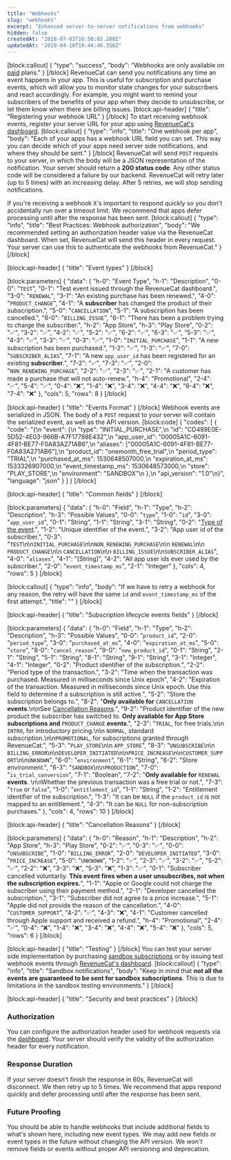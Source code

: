 ```yaml
---
title: "Webhooks"
slug: "webhooks"
excerpt: "Enhanced server-to-server notifications from webhooks"
hidden: false
createdAt: "2018-07-03T16:50:02.280Z"
updatedAt: "2019-04-10T19:44:46.356Z"
---
```

[block:callout]
{
  "type": "success",
  "body": "Webhooks are only available on [paid](https://www.revenuecat.com/pricing) plans."
}
[/block]
RevenueCat can send you notifications any time an event happens in your app. This is useful for subscription and purchase events, which will allow you to monitor state changes for your subscribers and react accordingly. For example, you might want to remind your subscribers of the benefits of your app when they decide to unsubscribe, or let them know when there are billing issues. 
[block:api-header]
{
  "title": "Registering your webhook URL"
}
[/block]
To start receiving webhook events, register your server URL for your app using [RevenueCat's dashboard](http://app.revenuecat.com). 
[block:callout]
{
  "type": "info",
  "title": "One webhook per app",
  "body": "Each of your apps has a webhook URL field you can set. This way you can decide which of your apps need server side notifications, and where they should be sent."
}
[/block]
RevenueCat will send `POST` requests to your server, in which the body will be a JSON representation of the notification. Your server should return a **200 status code**. Any other status code will be considered a failure by our backend. RevenueCat will retry later (up to 5 times) with an increasing delay. After 5 retries, we will stop sending notifications.

If you're receiving a webhook it's important to respond quickly so you don't accidentally run over a timeout limit. We recommend that apps defer processing until after the response has been sent.
[block:callout]
{
  "type": "info",
  "title": "Best Practices: Webhook authorization",
  "body": "We recommended setting an authorization header value via the RevenueCat dashboard. When set, RevenueCat will send this header in every request. Your server can use this to authenticate the  webhooks from RevenueCat."
}
[/block]

[block:api-header]
{
  "title": "Event types"
}
[/block]

[block:parameters]
{
  "data": {
    "h-0": "Event Type",
    "h-1": "Description",
    "0-0": "`TEST`",
    "0-1": "Test event issued through the RevenueCat dashboard.",
    "3-0": "`RENEWAL`",
    "3-1": "An existing purchase has been renewed.",
    "4-0": "`PRODUCT_CHANGE`",
    "4-1": "A **subscriber** has changed the product of their subscription.",
    "5-0": "`CANCELLATION`",
    "5-1": "A subscription has been cancelled.",
    "6-0": "`BILLING_ISSUE`",
    "6-1": "There has been a problem trying to charge the subscriber.",
    "h-2": "App Store",
    "h-3": "Play Store",
    "0-2": "✅",
    "3-2": "✅",
    "4-2": "✅",
    "5-2": "✅",
    "6-2": "✅",
    "6-3": "✅",
    "5-3": "✅",
    "4-3": "✅",
    "3-3": "✅",
    "0-3": "✅",
    "1-0": "`INITIAL_PURCHASE`",
    "1-1": "A new subscription has been purchased.",
    "1-2": "✅",
    "1-3": "✅",
    "7-0": "`SUBSCRIBER_ALIAS`",
    "7-1": "A new `app_user_id` has been registered for an existing **subscriber**.",
    "7-2": "✅",
    "7-3": "✅",
    "2-0": "`NON_RENEWING_PURCHASE`",
    "2-2": "✅",
    "2-3": "✅",
    "2-1": "A customer has made a purchase that will not auto-renew.",
    "h-4": "Promotional",
    "2-4": "✅",
    "5-4": "✅",
    "0-4": "❌",
    "1-4": "❌",
    "3-4": "❌",
    "4-4": "❌",
    "6-4": "❌",
    "7-4": "❌"
  },
  "cols": 5,
  "rows": 8
}
[/block]

[block:api-header]
{
  "title": "Events Format"
}
[/block]
Webhook events are serialized in JSON. The body of a `POST` request to your server will contain the serialized event, as well as the API version. 
[block:code]
{
  "codes": [
    {
      "code": "{\n  \"event\": {\n    \"type\": \"INITIAL_PURCHASE\",\n    \"id\": \"CD489E0E-5D52-4E03-966B-A7F17788E432\",\n    \"app_user_id\": \"00005A1C-6091-4F81-BE77-F0A83A271AB6\",\n    \"aliases\": [\"00005A1C-6091-4F81-BE77-F0A83A271AB6\"],\n    \"product_id\": \"onemonth_free_trial\",\n    \"period_type\": \"TRIAL\",\n    \"purchased_at_ms\": 1530648507000,\n    \"expiration_at_ms\": 1533326907000,\n    \"event_timestamp_ms\": 1530648573000,\n    \"store\": \"PLAY_STORE\",\n    \"environment\": \"SANDBOX\"\n  },\n  \"api_version\": \"1.0\"\n}",
      "language": "json"
    }
  ]
}
[/block]

[block:api-header]
{
  "title": "Common fields"
}
[/block]

[block:parameters]
{
  "data": {
    "h-0": "Field",
    "h-1": "Type",
    "h-2": "Description",
    "h-3": "Possible Values",
    "0-0": "`type`",
    "1-0": "`id`",
    "3-0": "`app_user_id`",
    "0-1": "String",
    "1-1": "String",
    "3-1": "String",
    "0-2": "[Type of the event](doc:webhooks#section-event-types).",
    "1-2": "Unique identifier of the event.",
    "3-2": "App user id of the subscriber.",
    "0-3": "`TEST`\n\n`INITIAL_PURCHASE`\n\n`NON_RENEWING_PURCHASE`\n\n `RENEWAL`\n\n `PRODUCT_CHANGE`\n\n `CANCELLATION`\n\n `BILLING_ISSUE`\n\n`SUBSCRIBER_ALIAS`",
    "4-0": "`aliases`",
    "4-1": "[String]",
    "4-2": "All app user ids ever used by the subscriber.",
    "2-0": "`event_timestamp_ms`",
    "2-1": "Integer"
  },
  "cols": 4,
  "rows": 5
}
[/block]

[block:callout]
{
  "type": "info",
  "body": "If we have to retry a webhook for any reason, the retry will have the same `id` and `event_timestamp_ms` of the first attempt.",
  "title": ""
}
[/block]

[block:api-header]
{
  "title": "Subscription lifecycle events fields"
}
[/block]

[block:parameters]
{
  "data": {
    "h-0": "Field",
    "h-1": "Type",
    "h-2": "Description",
    "h-3": "Possible Values",
    "0-0": "`product_id`",
    "2-0": "`period_type`",
    "3-0": "`purchased_at_ms`",
    "4-0": "`expiration_at_ms`",
    "5-0": "`store`",
    "8-0": "`cancel_reason`",
    "9-0": "`new_product_id`",
    "0-1": "String",
    "2-1": "String",
    "5-1": "String",
    "8-1": "String",
    "9-1": "String",
    "3-1": "Integer",
    "4-1": "Integer",
    "0-2": "Product identifier of the subscription.",
    "2-2": "Period type of the transaction.",
    "3-2": "Time when the transaction was purchased. Measured in milliseconds since Unix epoch",
    "4-2": "Expiration of the transaction. Measured in milliseconds since Unix epoch. Use this field to determine if a subscription is still active.",
    "5-2": "Store the subscription belongs to.",
    "8-2": "**Only available for** `CANCELLATION` **events**.\n\nSee [Cancellation Reasons](https://docs.revenuecat.com/docs/webhooks#section-cancellation-reasons).",
    "9-2": "Product identifier of the new product the subscriber has switched to. **Only available for App Store subscriptions and** `PRODUCT_CHANGE` **events**.",
    "2-3": "`TRIAL`, for free trials.\n\n `INTRO`, for introductory pricing.\n\n `NORMAL`, standard subscription.\n\n`PROMOTIONAL`, for subscriptions granted through RevenueCat.",
    "5-3": "`PLAY_STORE`\n\n `APP_STORE`",
    "8-3": "`UNSUBSCRIBE`\n\n `BILLING_ERROR`\n\n`DEVELOPER_INITIATED`\n\n`PRICE_INCREASE`\n\n`CUSTOMER_SUPPORT`\n\n`UNKNOWN`",
    "6-0": "`environment`",
    "6-1": "String",
    "6-2": "Store environment.",
    "6-3": "`SANDBOX`\n\n`PRODUCTION`",
    "7-0": "`is_trial_conversion`",
    "7-1": "Boolean",
    "7-2": "**Only available for** `RENEWAL` **events**. \n\nWhether the previous transaction was a free trial or not.",
    "7-3": "`true` or `false`",
    "1-0": "`entitlement_id`",
    "1-1": "String",
    "1-2": "Entitlement identifier of the subscription.",
    "1-3": "It can be `NULL` if  the `product_id` is not mapped to an entitlement.",
    "4-3": "It can be `NULL` for non-subscription purchases."
  },
  "cols": 4,
  "rows": 10
}
[/block]

[block:api-header]
{
  "title": "Cancellation Reasons"
}
[/block]

[block:parameters]
{
  "data": {
    "h-0": "Reason",
    "h-1": "Description",
    "h-2": "App Store",
    "h-3": "Play Store",
    "0-2": "✅",
    "0-3": "✅",
    "0-0": "`UNSUBSCRIBE`",
    "1-0": "`BILLING_ERROR`",
    "2-0": "`DEVELOPER_INITIATED`",
    "3-0": "`PRICE_INCREASE`",
    "5-0": "`UNKNOWN`",
    "1-2": "✅",
    "2-3": "✅",
    "3-2": "✅",
    "5-2": "✅",
    "2-2": "❌",
    "3-3": "❌",
    "5-3": "❌",
    "1-3": "✅",
    "0-1": "Subscriber cancelled voluntarily. **This event fires when a user unsubscribes, not when the subscription expires.**",
    "1-1": "Apple or Google could not charge the subscriber using their payment method.",
    "2-1": "Developer cancelled the subscription.",
    "3-1": "Subscriber did not agree to a price increase.",
    "5-1": "Apple did not provide the reason of the cancellation.",
    "4-0": "`CUSTOMER_SUPPORT`",
    "4-2": "✅",
    "4-3": "❌",
    "4-1": "Customer cancelled through Apple support and received a refund.",
    "h-4": "Promotional",
    "2-4": "✅",
    "0-4": "❌",
    "1-4": "❌",
    "3-4": "❌",
    "4-4": "❌",
    "5-4": "❌"
  },
  "cols": 5,
  "rows": 6
}
[/block]

[block:api-header]
{
  "title": "Testing"
}
[/block]
You can test your server side implementation by purchasing [sandbox subscriptions](doc:testing-purchases) or by issuing test webhook events through [RevenueCat's dashboard](http://app.revenuecat.com).
[block:callout]
{
  "type": "info",
  "title": "Sandbox notifications",
  "body": "Keep in mind that **not all the events are guaranteed to be sent for sandbox subscriptions**. This is due to limitations in the sandbox testing environments."
}
[/block]

[block:api-header]
{
  "title": "Security and best practices"
}
[/block]
### Authorization
You can configure the authorization header used for webhook requests via the [dashboard](https://app.revenuecat.com/). Your server should verify the validity of the authorization header for every notification.

### Response Duration
If your server doesn't finish the response in 60s, RevenueCat will disconnect. We then retry up to 5 times. We recommend that apps respond quickly and defer processing until after the response has been sent.

### Future Proofing
You should be able to handle webhooks that include additional fields to what's shown here, including new event types. We may add new fields or event types in the future without changing the API version. We *won't* remove fields or events without proper API versioning and deprecation.